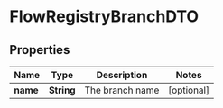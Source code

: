 # FlowRegistryBranchDTO

## Properties
Name | Type | Description | Notes
------------ | ------------- | ------------- | -------------
**name** | **String** | The branch name |  [optional]
